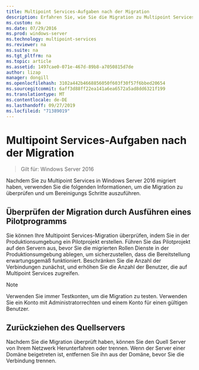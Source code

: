 ```yaml
---
title: Multipoint Services-Aufgaben nach der Migration
description: Erfahren Sie, wie Sie die Migration zu Multipoint Services validieren und schließen.
ms.custom: na
ms.date: 07/29/2016
ms.prod: windows-server
ms.technology: multipoint-services
ms.reviewer: na
ms.suite: na
ms.tgt_pltfrm: na
ms.topic: article
ms.assetid: 1497cae0-071e-467d-89b8-a7050815d7de
author: lizap
manager: dongill
ms.openlocfilehash: 3102a442b4668856050f603f30f57f6bbed20654
ms.sourcegitcommit: 6aff3d88ff22ea141a6ea6572a5ad8dd6321f199
ms.translationtype: MT
ms.contentlocale: de-DE
ms.lasthandoff: 09/27/2019
ms.locfileid: "71389019"
---
```

# <a name="multipoint-services---post-migration-tasks"></a>Multipoint Services-Aufgaben nach der Migration

>Gilt für: Windows Server 2016

Nachdem Sie zu Multipoint Services in Windows Server 2016 migriert haben, verwenden Sie die folgenden Informationen, um die Migration zu überprüfen und um Bereinigungs Schritte auszuführen.

## <a name="validate-the-migration-by-running-a-pilot-program"></a>Überprüfen der Migration durch Ausführen eines Pilotprogramms

Sie können Ihre Multipoint Services-Migration überprüfen, indem Sie in der Produktionsumgebung ein Pilotprojekt erstellen. Führen Sie das Pilotprojekt auf den Servern aus, bevor Sie die migrierten Rollen Dienste in der Produktionsumgebung ablegen, um sicherzustellen, dass die Bereitstellung erwartungsgemäß funktioniert. Beschränken Sie die Anzahl der Verbindungen zunächst, und erhöhen Sie die Anzahl der Benutzer, die auf Multipoint Services zugreifen.

> [!NOTE] 
> Verwenden Sie immer Testkonten, um die Migration zu testen. Verwenden Sie ein Konto mit Administratorrechten und einem Konto für einen gültigen Benutzer.

## <a name="retire-the-source-server"></a>Zurückziehen des Quellservers
Nachdem Sie die Migration überprüft haben, können Sie den Quell Server von Ihrem Netzwerk Herunterfahren oder trennen. Wenn der Server einer Domäne beigetreten ist, entfernen Sie ihn aus der Domäne, bevor Sie die Verbindung trennen.

